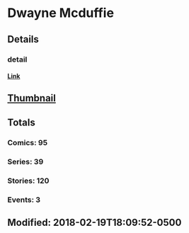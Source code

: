 # Dwayne  Mcduffie 
## Details
### detail
#### [Link](http://marvel.com/comics/creators/392/dwayne_mcduffie?utm_campaign=apiRef&utm_source=225578a89fc76f3d20fbffda5d17a88d)
## [Thumbnail](http://i.annihil.us/u/prod/marvel/i/mg/9/40/4bed615a9633b.jpg)
## Totals
### Comics: 95
### Series: 39
### Stories: 120
### Events: 3
## Modified: 2018-02-19T18:09:52-0500